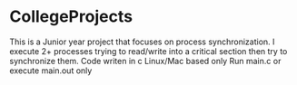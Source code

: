 # CollegeProjects
This is a Junior year project that focuses on process synchronization. I execute 2+ processes trying to read/write into a critical section then try to synchronize them.
Code writen in c
Linux/Mac based only
Run main.c or execute main.out only
